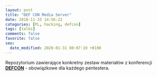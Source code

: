 ```yaml
---
layout: post
title: "DEF CON Media Server"
date: 2018-11-25 14:56:22
categories: [PL, hacking, defcon]
tags: [talks]
comments: false
favorite: false
seo:
  date_modified: 2020-01-31 08:07:19 +0100
---
```


Repozytorium zawierające konkretny zestaw materiałów z konferencji <a href="https://media.defcon.org/" target="_blank"><b>DEFCON</b></a> - obowiązkowe dla każdego pentestera.
